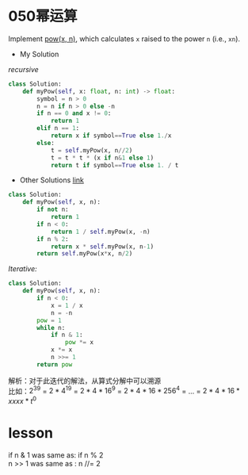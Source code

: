 # 050幂运算

Implement [pow(x, n)](http://www.cplusplus.com/reference/valarray/pow/), which calculates `x` raised to the power `n` (i.e., `xn`).

* My Solution 

_recursive_


```python
class Solution:
    def myPow(self, x: float, n: int) -> float:
        symbol = n > 0
        n = n if n > 0 else -n
        if n == 0 and x != 0:
            return 1
        elif n == 1:
            return x if symbol==True else 1./x
        else:
            t = self.myPow(x, n//2)
            t = t * t * (x if n&1 else 1)
            return t if symbol==True else 1. / t
```

* Other Solutions
[link](https://leetcode.com/problems/powx-n/discuss/19560/Shortest-Python-Guaranteed)
```python
class Solution:
    def myPow(self, x, n):
        if not n:
            return 1
        if n < 0:
            return 1 / self.myPow(x, -n)
        if n % 2:
            return x * self.myPow(x, n-1)
        return self.myPow(x*x, n/2)
```

_Iterative:_

```python
class Solution:
    def myPow(self, x, n):
        if n < 0:
            x = 1 / x
            n = -n
        pow = 1
        while n:
            if n & 1:
                pow *= x
            x *= x
            n >>= 1
        return pow
```
解析：对于此迭代的解法，从算式分解中可以溯源  
比如：$2^{39} ​$ = $2*4^{19}​$ =  $2*4*16^9​$ = $2*4*16*256^4​$ = ... = $2*4*16*xxxx * t^0​$


# lesson
 if n & 1 was same as: if n % 2  
 n >> 1 was same as : n //= 2

